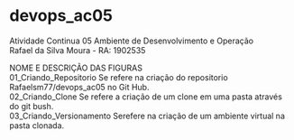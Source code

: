 # devops_ac05  
Atividade Continua 05 Ambiente de Desenvolvimento e Operação  
Rafael da Silva Moura - RA: 1902535    

NOME E DESCRIÇÃO DAS FIGURAS  
01_Criando_Repositorio  Se refere na criação do repositorio Rafaelsm77/devops_ac05 no Git Hub.    
02_Criando_Clone Se refere a criação de um clone em uma pasta através do git bush.    
03_Criando_Versionamento Serefere na criação de um ambiente virtual na pasta clonada.  

